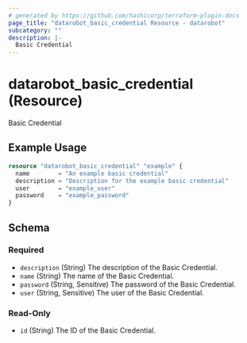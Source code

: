 ```yaml
---
# generated by https://github.com/hashicorp/terraform-plugin-docs
page_title: "datarobot_basic_credential Resource - datarobot"
subcategory: ""
description: |-
  Basic Credential
---
```


# datarobot_basic_credential (Resource)

Basic Credential

## Example Usage

```terraform
resource "datarobot_basic_credential" "example" {
  name        = "An example basic credential"
  description = "Description for the example basic credential"
  user        = "example_user"
  password    = "example_password"
}
```

<!-- schema generated by tfplugindocs -->
## Schema

### Required

- `description` (String) The description of the Basic Credential.
- `name` (String) The name of the Basic Credential.
- `password` (String, Sensitive) The password of the Basic Credential.
- `user` (String, Sensitive) The user of the Basic Credential.

### Read-Only

- `id` (String) The ID of the Basic Credential.
